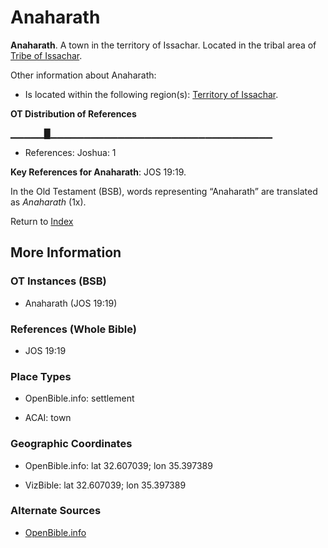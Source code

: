 # Anaharath
**Anaharath**. 
A town in the territory of Issachar. 
Located in the tribal area of [Tribe of Issachar](../../../groups/md/acai/Issachar.md). 




Other information about Anaharath:


* Is located within the following region(s): 
[Territory of Issachar](TerritoryOfIssachar.md). 


**OT Distribution of References**

▁▁▁▁▁█▁▁▁▁▁▁▁▁▁▁▁▁▁▁▁▁▁▁▁▁▁▁▁▁▁▁▁▁▁▁▁▁▁
* References: Joshua: 1



**Key References for Anaharath**: 
JOS 19:19. 


In the Old Testament (BSB), words representing “Anaharath” are translated as 
*Anaharath* (1x). 




Return to [Index](00-Index.md)

## More Information

### OT Instances (BSB)

* Anaharath (JOS 19:19)



### References (Whole Bible)

* JOS 19:19


### Place Types

* OpenBible.info: settlement

* ACAI: town



### Geographic Coordinates

* OpenBible.info: lat 32.607039; lon 35.397389

* VizBible: lat 32.607039; lon 35.397389



### Alternate Sources

* [OpenBible.info](https://www.openbible.info/geo/ancient/ac07206)



